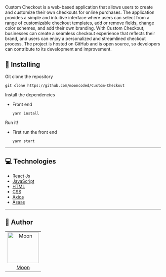 Custom Checkout is a web-based application that allows users to create and customize their own checkouts for online purchases. The application provides a simple and intuitive interface where users can select from a range of customizable checkout templates, add or remove fields, change color schemes, and add their own branding. With Custom Checkout, businesses can create a seamless checkout experience that reflects their brand, and users can enjoy a personalized and streamlined checkout process. The project is hosted on GitHub and is open source, so developers can contribute to its development and improvement.


## 💾 Installing 

Git clone the repository

```
git clone https://github.com/mooncoded/Custom-Checkout
```

Install the dependencies

  - Front end
    ```
    yarn install
    ```

Run it!

 - First run the front end
    ```
    yarn start
    ```

---

## 💻 Technologies

- [React Js](https://developer.mozilla.org/en-US/docs/Web/API/Fetch_API)
- [JavaScript](https://www.javascript.com/)
- [HTML](https://html.spec.whatwg.org/multipage/)
- [CSS](https://devdocs.io/css/)
- [Axios](https://axios-http.com/docs/intro)
- [Asaas](https://www.asaas.com)

---

## 📖 Author
<table>
  <tr>
    <td  align=center>
        <img src="https://avatars.githubusercontent.com/u/90803853?v=4" width="100px" alt="Moon">
        <a href="https://github.com/mooncoded">
          <br>
            Moon
          </br>
        </a>
    </td>
  </tr>
</table>
